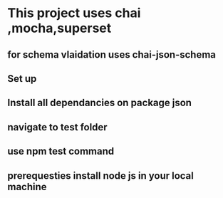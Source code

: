 #  This project uses chai ,mocha,superset
## for schema vlaidation uses chai-json-schema
## Set up
## Install all dependancies on package json 
## navigate to test folder 
## use npm test  command
## prerequesties install node js in your local machine